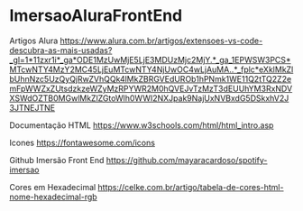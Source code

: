 # ImersaoAluraFrontEnd

Artigos Alura
https://www.alura.com.br/artigos/extensoes-vs-code-descubra-as-mais-usadas?_gl=1*11zxr1i*_ga*ODE1MzUwMjE5LjE3MDUzMjc2MjY.*_ga_1EPWSW3PCS*MTcwNTY4MzY2MC45LjEuMTcwNTY4NjUwOC4wLjAuMA..*_fplc*eXklMkZlbUhnNzc5UzQyQjRwZVhQQk4lMkZBRGVEdUROb1hPNmk1WE11Q2tTQ2Z2emFpWWZxZUtsdzkzeWZyMzRPYWR2M0hQVEJvTzMzT3dEUUhYM3RxNDVXSWdOZTB0MGwlMkZlZGtoWlh0WWI2NXJpak9NajUxNVBxdG5DSkxhV2J3JTNEJTNE

Documentação HTML
https://www.w3schools.com/html/html_intro.asp

Icones
https://fontawesome.com/icons

Github Imersão Front End
https://github.com/mayaracardoso/spotify-imersao

Cores em Hexadecimal
https://celke.com.br/artigo/tabela-de-cores-html-nome-hexadecimal-rgb
